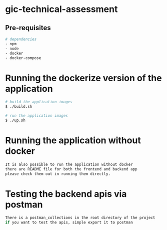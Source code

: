 # gic-technical-assessment

## Pre-requisites

```bash
# dependencies
- npm
- node
- docker
- docker-compose
```

# Running the dockerize version of the application

```bash
# build the application images
$ ./build.sh

# run the application images
$ ./up.sh
```

# Running the application without docker

```bash
It is also possible to run the application without docker
there are README file for both the frontend and backend app
please check them out in running them directly.
```

# Testing the backend apis via postman

```bash
There is a postman_collections in the root directory of the project
if you want to test the apis, simple export it to postman
```
